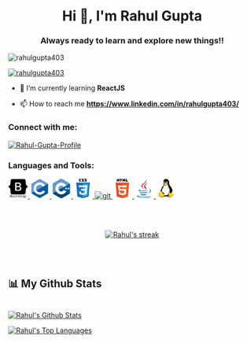  <h1 align="center">Hi 👋, I'm Rahul Gupta</h1>
<h3 align="center">Always ready to learn and explore new things!!</h3>

<p align="left"> <img src="https://komarev.com/ghpvc/?username=rahulgupta403&label=Profile%20views&color=0e75b6&style=flat" alt="rahulgupta403" /> </p>

<p align="left"> <a href="https://github.com/ryo-ma/github-profile-trophy"><img src="https://github-profile-trophy.vercel.app/?username=rahulgupta403&theme=onedark" alt="rahulgupta403" /></a> </p>

- 🌱 I’m currently learning **ReactJS**

- 📫 How to reach me **https://www.linkedin.com/in/rahulgupta403/**

<h3 align="left">Connect with me:</h3>
<p align="left">
<a href="https://www.linkedin.com/in/rahulgupta403" target="blank"><img align="center" src="https://raw.githubusercontent.com/rahuldkjain/github-profile-readme-generator/master/src/images/icons/Social/linked-in-alt.svg" alt="Rahul-Gupta-Profile" height="30" width="40" /></a>
</p>

<h3 align="left">Languages and Tools:</h3>
<p align="left"> <a href="https://getbootstrap.com" target="_blank" rel="noreferrer"> <img src="https://raw.githubusercontent.com/devicons/devicon/master/icons/bootstrap/bootstrap-plain-wordmark.svg" alt="bootstrap" width="40" height="40"/> </a> <a href="https://www.cprogramming.com/" target="_blank" rel="noreferrer"> <img src="https://raw.githubusercontent.com/devicons/devicon/master/icons/c/c-original.svg" alt="c" width="40" height="40"/> </a> <a href="https://www.w3schools.com/cpp/" target="_blank" rel="noreferrer"> <img src="https://raw.githubusercontent.com/devicons/devicon/master/icons/cplusplus/cplusplus-original.svg" alt="cplusplus" width="40" height="40"/> </a> <a href="https://www.w3schools.com/css/" target="_blank" rel="noreferrer"> <img src="https://raw.githubusercontent.com/devicons/devicon/master/icons/css3/css3-original-wordmark.svg" alt="css3" width="40" height="40"/> </a> <a href="https://git-scm.com/" target="_blank" rel="noreferrer"> <img src="https://www.vectorlogo.zone/logos/git-scm/git-scm-icon.svg" alt="git" width="40" height="40"/> </a> <a href="https://www.w3.org/html/" target="_blank" rel="noreferrer"> <img src="https://raw.githubusercontent.com/devicons/devicon/master/icons/html5/html5-original-wordmark.svg" alt="html5" width="40" height="40"/> </a> <a href="https://www.java.com" target="_blank" rel="noreferrer"> <img src="https://raw.githubusercontent.com/devicons/devicon/master/icons/java/java-original.svg" alt="java" width="40" height="40"/> </a> <a href="https://www.linux.org/" target="_blank" rel="noreferrer"> <img src="https://raw.githubusercontent.com/devicons/devicon/master/icons/linux/linux-original.svg" alt="linux" width="40" height="40"/> </a> </p>


<br>
<br>
<p align="center">
    <a href="https://github.com/rahulgupta403/github-readme-streak-stats">
        <img title="🔥 Get streak stats for your profile at git.io/streak-stats" alt="Rahul's streak" src="https://github-readme-streak-stats.herokuapp.com/?user=rahulgupta403&theme=black-ice&hide_border=true&stroke=0000&background=060A0CD0"/>
    </a>
</p>


<br>
<br>


## 📊 My Github Stats
<br>
<a href="https://github.com/rahulgupta403/github-readme-stats"><img alt="Rahul's Github Stats" src="https://github-readme-stats.vercel.app/api?username=rahulgupta403&show_icons=true&count_private=true&theme=react&hide_border=true&bg_color=0D1117" /></a>
        
        
<a href="https://github.com/RahulGupta403/github-readme-stats"><img alt="Rahul's Top Languages" src="https://github-readme-stats.vercel.app/api/top-langs/?username=RahulGupta403&langs_count=8&count_private=true&layout=compact&theme=react&hide_border=true&bg_color=0D1117" /></a>
    
 <!--  <p><img align="left" src="https://github-readme-stats.vercel.app/api/top-langs?username=rahulgupta403&show_icons=true&locale=en&layout=compact" alt="rahulgupta403" /></p>  -->
 
 <!--<p>&nbsp;<img align="center" src="https://github-readme-stats.vercel.app/api?username=rahulgupta403&show_icons=true&locale=en" alt="rahulgupta403" /></p>-->
  
<!--<b>Note:</b> Top languages is only a metric of the languages my public code consists of and doesn't reflect experience or skill level.-->

